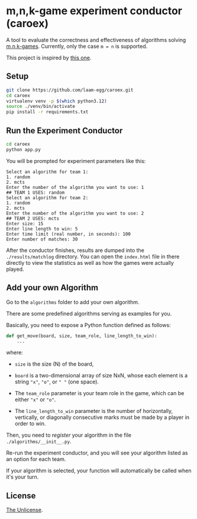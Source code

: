 # m,n,k-game experiment conductor (caroex)

A tool to evaluate the correctness and
effectiveness of algorithms solving
[m,n,k-games](https://en.wikipedia.org/wiki/M,n,k-game).
Currently, only the case `m = n` is
supported.

This project is inspired by [this one](https://github.com/nnphuc/UET_AICaroGame).

## Setup

```sh
git clone https://github.com/laam-egg/caroex.git
cd caroex
virtualenv venv -p $(which python3.12)
source ./venv/bin/activate
pip install -r requirements.txt
```

## Run the Experiment Conductor

```sh
cd caroex
python app.py
```

You will be prompted for experiment parameters
like this:

```plain
Select an algorithm for team 1:
1. random
2. mcts
Enter the number of the algorithm you want to use: 1
## TEAM 1 USES: random
Select an algorithm for team 2:
1. random
2. mcts
Enter the number of the algorithm you want to use: 2
## TEAM 2 USES: mcts
Enter size: 15
Enter line length to win: 5
Enter time limit (real number, in seconds): 100
Enter number of matches: 30
```

After the conductor finishes, results are dumped
into the `./results/matchlog` directory. You
can open the `index.html` file in there directly
to view the statistics as well as how the games
were actually played.

## Add your own Algorithm

Go to the `algorithms` folder to add
your own algorithm.

There are some predefined algorithms
serving as examples for you.

Basically, you need to expose a Python
function defined as follows:

```py
def get_move(board, size, team_role, line_length_to_win):
    ...
```

where:

- `size` is the size (N) of the board,

- `board` is a two-dimensional array of size
    NxN, whose each element is a string `"x"`,
    `"o"`, or `" "` (one space).

- The `team_role` parameter is your team role
    in the game, which can be either `"x"` or
    `"o"`.

- The `line_length_to_win` parameter is the
    number of horizontally, vertically, or
    diagonally consecutive marks must be
    made by a player in order to win.

Then, you need to *register* your algorithm
in the file `./algorithms/__init__.py`.

Re-run the experiment conductor, and you will
see your algorithm listed as an option for
each team.

If your algorithm is selected, your function
will automatically be called when it's your
turn.

## License

[The Unlicense](./LICENSE.txt).
